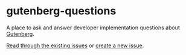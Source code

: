 # gutenberg-questions

A place to ask and answer developer implementation questions about [Gutenberg](https://wordpress.org/gutenberg/).

[Read through the existing issues](https://github.com/danielbachhuber/gutenberg-questions/issues) or [create a new issue](https://github.com/danielbachhuber/gutenberg-questions/issues/new).
